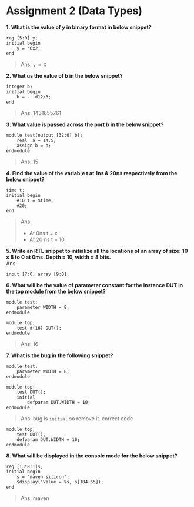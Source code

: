 # Assignment 2 (Data Types)

**1. What is the value of y in binary format in below snippet?**
```
reg [5:0] y;
initial begin
    y = 'Ox2;
end
```
> Ans: `y = X`

**2. What us the value of b in the below snippet?**
```
integer b;
initial begin
    b = - 'd12/3;
end
```
> Ans: 1431655761

**3. What value is passed across the port b in the below snippet?**
```
module test(output [32:0] b);
    real  a = 14.5;
    assign b = a;
endmodule
```
> Ans: 15

**4. Find the value of the variab;e t at 1ns & 20ns respectively from the below snippet?**
```
time t;
initial begin
    #10 t = $time;
    #20;
end
```

> Ans: 
> - At 0ns t = x.
> - At 20 ns t = 10.

**5. Write an RTL snippet to initialize all the locations of an array of size: 10 x 8 to 0 at 0ms. Depth = 10, width = 8 bits.**  
Ans: 
```
input [7:0] array [9:0];
```

**6. What will be the value of parameter constant for the instance DUT in the top module from the below snippet?**
```
module test;
    parameter WIDTH = 8;
endmodule

module top;
    test #(16) DUT();
endmodule
```
> Ans: 16

**7. What is the bug in the following snippet?**
```
module test;
    parameter WIDTH = 8;
endmodule

module top;
    test DUT();
    initial 
        defparam DUT.WIDTH = 10;
endmodule
```
> Ans: bug is `initial` so remove it. correct code 
```
module top;
    test DUT();
    defparam DUT.WIDTH = 10;
endmodule
```

**8. What will be displayed in the console mode for the below snippet?**
```
reg [13*8:1]s;
initial begin
    s = "maven silicon";
    $display("Value = %s, s[104:65]);
end
```
> Ans: maven